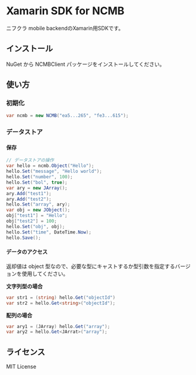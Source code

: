 # Xamarin SDK for NCMB

ニフクラ mobile backendのXamarin用SDKです。

## インストール

NuGet から NCMBClient パッケージをインストールしてください。

## 使い方

### 初期化

```cs
var ncmb = new NCMB("ea5...265", "fe3...615");
```

### データストア

#### 保存

```cs
// データストアの操作
var hello = ncmb.Object("Hello");
hello.Set("message", "Hello world");
hello.Set("number", 100);
hello.Set("bol", true);
var ary = new JArray();
ary.Add("test1");
ary.Add("test2");
hello.Set("array", ary);
var obj = new JObject();
obj["test1"] = "Hello";
obj["test2"] = 100;
hello.Set("obj", obj);
hello.Set("time", DateTime.Now);
hello.Save();
```

#### データのアクセス

返却値は object 型なので、必要な型にキャストするか型引数を指定するバージョンを使用してください。

**文字列型の場合**

```cs
var str1 = (string) hello.Get("objectId")
var str2 = hello.Get<string>("objectId");
```

**配列の場合**

```cs
var ary1 = (JArray) hello.Get("array");
var ary2 = hello.Get<JArrat>("array");
```

## ライセンス

MIT License


